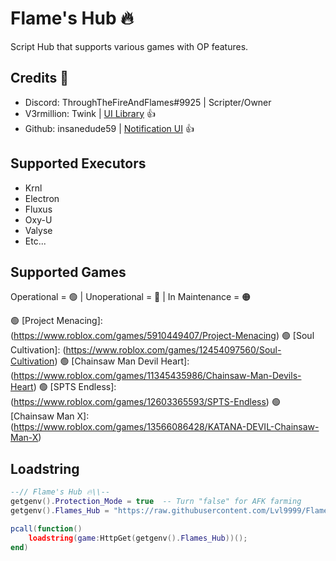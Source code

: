# Flame's Hub 🔥

Script Hub that supports various games with OP features.

## Credits 👀

- Discord: ThroughTheFireAndFlames#9925 | Scripter/Owner
- V3rmillion: Twink | [UI Library](https://v3rmillion.net/member.php?action=profile&uid=1078854) 👍
- Github: insanedude59 | [Notification UI](https://github.com/insanedude59) 👍

## Supported Executors

- Krnl
- Electron
- Fluxus
- Oxy-U
- Valyse
- Etc...

## Supported Games

Operational = 🟢 | Unoperational = 🔴 | In Maintenance = 🟠

🟢 [Project Menacing]: (https://www.roblox.com/games/5910449407/Project-Menacing)
🟢 [Soul Cultivation]: (https://www.roblox.com/games/12454097560/Soul-Cultivation)
🟢 [Chainsaw Man Devil Heart]: (https://www.roblox.com/games/11345435986/Chainsaw-Man-Devils-Heart)
🟢 [SPTS Endless]: (https://www.roblox.com/games/12603365593/SPTS-Endless)
🟢 [Chainsaw Man X]: (https://www.roblox.com/games/13566086428/KATANA-DEVIL-Chainsaw-Man-X)

## Loadstring

```lua
--// Flame's Hub 🔥\\--
getgenv().Protection_Mode = true  -- Turn "false" for AFK farming
getgenv().Flames_Hub = "https://raw.githubusercontent.com/Lvl9999/Flames/main/Source";

pcall(function()
    loadstring(game:HttpGet(getgenv().Flames_Hub))();
end)
